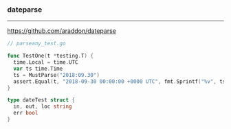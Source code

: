 ### dateparse
---
https://github.com/araddon/dateparse

```go
// parseany_test.go

func TestOne(t *testing.T) {
  time.Local = time.UTC
  var ts time.Time
  ts = MustParse("2018:09.30")
  assert.Equal(t, "2018-09-30 00:00:00 +0000 UTC", fmt.Sprintf("%v", ts.In(time.UTC)))
}

type dateTest struct {
  in, out, loc string
  err bool
}



```

```
```

```
```


